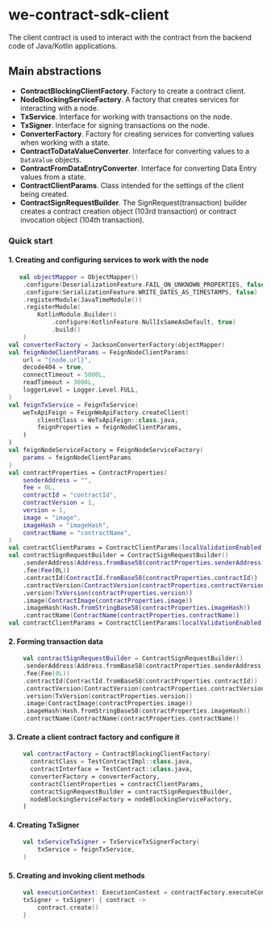 # we-contract-sdk-client

The client contract is used to interact with the contract from the backend code of Java/Kotlin applications.

## Main abstractions

- **ContractBlockingClientFactory**. Factory to create a contract client.
- **NodeBlockingServiceFactory**. A factory that creates services for interacting with a node.
- **TxService**. Interface for working with transactions on the node.
- **TxSigner**. Interface for signing transactions on the node.
- **ConverterFactory**. Factory for creating services for converting values when working with a state.
- **ContractToDataValueConverter**. Interface for converting values to a `DataValue` objects.
- **ContractFromDataEntryConverter**. Interface for converting Data Entry values from a state.
- **ContractClientParams**. Class intended for the settings of the client being created.
- **ContractSignRequestBuilder**. The SignRequest(transaction) builder creates a contract creation object (103rd
  transaction) or contract invocation object (104th transaction).

### Quick start

#### 1. Creating and configuring services to work with the node

```kotlin
   val objectMapper = ObjectMapper()
    .configure(DeserializationFeature.FAIL_ON_UNKNOWN_PROPERTIES, false)
    .configure(SerializationFeature.WRITE_DATES_AS_TIMESTAMPS, false)
    .registerModule(JavaTimeModule())
    .registerModule(
        KotlinModule.Builder()
            .configure(KotlinFeature.NullIsSameAsDefault, true)
            .build()
    )
val converterFactory = JacksonConverterFactory(objectMapper)
val feignNodeClientParams = FeignNodeClientParams(
    url = "{node.url}",
    decode404 = true,
    connectTimeout = 5000L,
    readTimeout = 3000L,
    loggerLevel = Logger.Level.FULL,
)
val feignTxService = FeignTxService(
    weTxApiFeign = FeignWeApiFactory.createClient(
        clientClass = WeTxApiFeign::class.java,
        feignProperties = feignNodeClientParams,
    )
)
val feignNodeServiceFactory = FeignNodeServiceFactory(
    params = feignNodeClientParams
)
val contractProperties = ContractProperties(
    senderAddress = "",
    fee = 0L,
    contractId = "contractId",
    contractVersion = 1,
    version = 1,
    image = "image",
    imageHash = "imageHash",
    contractName = "contractName",
)
val contractClientParams = ContractClientParams(localValidationEnabled = true)
val contractSignRequestBuilder = ContractSignRequestBuilder()
    .senderAddress(Address.fromBase58(contractProperties.senderAddress))
    .fee(Fee(0L))
    .contractId(ContractId.fromBase58(contractProperties.contractId))
    .contractVersion(ContractVersion(contractProperties.contractVersion))
    .version(TxVersion(contractProperties.version))
    .image(ContractImage(contractProperties.image))
    .imageHash(Hash.fromStringBase58(contractProperties.imageHash))
    .contractName(ContractName(contractProperties.contractName))
val contractClientParams = ContractClientParams(localValidationEnabled = true)
```

#### 2. Forming transaction data

```kotlin
    val contractSignRequestBuilder = ContractSignRequestBuilder()
    .senderAddress(Address.fromBase58(contractProperties.senderAddress))
    .fee(Fee(0L))
    .contractId(ContractId.fromBase58(contractProperties.contractId))
    .contractVersion(ContractVersion(contractProperties.contractVersion))
    .version(TxVersion(contractProperties.version))
    .image(ContractImage(contractProperties.image))
    .imageHash(Hash.fromStringBase58(contractProperties.imageHash))
    .contractName(ContractName(contractProperties.contractName)) 
```

#### 3. Create a client contract factory and configure it

```kotlin
    val contractFactory = ContractBlockingClientFactory(
      contractClass = TestContractImpl::class.java,
      contractInterface = TestContract::class.java,
      converterFactory = converterFactory,
      contractClientProperties = contractClientParams,
      contractSignRequestBuilder = contractSignRequestBuilder,
      nodeBlockingServiceFactory = nodeBlockingServiceFactory,
    )
```

#### 4. Creating TxSigner

```kotlin
    val txServiceTxSigner = TxServiceTxSignerFactory(
        txService = feignTxService,
    )
```

#### 5. Creating and invoking client methods

```kotlin
    val executionContext: ExecutionContext = contractFactory.executeContract(
    txSigner = txSigner) { contract ->
        contract.create()
    }
```
